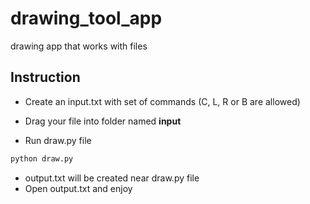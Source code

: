 # drawing_tool_app
drawing app that works with files

## Instruction

* Create an input.txt with set of commands (C, L, R or B are allowed)
  
* Drag your file into folder named **input**
* Run draw.py file

``` python
python draw.py
````

* output.txt will be created near draw.py file
* Open output.txt and enjoy
